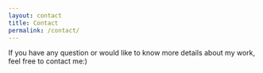 ```yaml
---
layout: contact
title: Contact
permalink: /contact/
---
```


If you have any question or would like to know more details about my work, feel free to contact me:)

